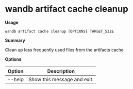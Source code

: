 # wandb artifact cache cleanup

**Usage**

`wandb artifact cache cleanup [OPTIONS] TARGET_SIZE`

**Summary**

Clean up less frequently used files from the artifacts cache

**Options**

| **Option** | **Description**             |
| ---------- | --------------------------- |
| --help     | Show this message and exit. |
